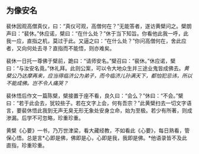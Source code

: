 ##  为像安名

裴休因观高僧真仪，曰：“真仪可观，高僧何在？”无能答者，遂访黄檗问之。檗朗声曰：“裴休。”休应诺，檗曰：“在什么处？”休于当下知旨。你看他此我一呼，此我一应，直指之机，莫过于此。又逼之曰：“在什么处？”你问高僧何在，舍此应者，又向何处去寻？直指而不能悟，则亦难矣。

裴休一日托一尊佛于檗前，跪曰：“请师安名。”檗召曰：“裴休。”休应诺，檗曰：“与汝安名竟。”休礼拜。此则公案，可以令大地众生并三途业鬼皆成佛去。*黄檗公乃达摩再来，应当得临济公为弟子，而今临济儿孙满天下，都怕犯忌讳，所以不能成佛。岂不令人痛哭？*

裴休悟后作文一篇陈檗，檗接置于座不看，良久曰：“会么？”休曰：“不会。”檗曰：“若于此会去，犹较些子。若在文字上会，何有吾宗？”此黄檗扫去一切文字语言，要裴休悟此我到无声无臭无形无象处安身立命，始为至极。若少有所著，则成渗漏。后学不可忽略，珍重珍重。

黄檗《心要》一书，乃万世津梁，看大藏经教，不如看此《心要》，每日熟看，管保心悟。总是言*心即是佛，佛即是心，心即是我，我即是佛。*他语录皆不及此直指，珍重珍重。

